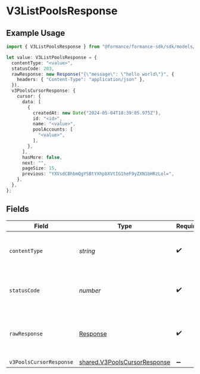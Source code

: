 # V3ListPoolsResponse

## Example Usage

```typescript
import { V3ListPoolsResponse } from "@formance/formance-sdk/sdk/models/operations";

let value: V3ListPoolsResponse = {
  contentType: "<value>",
  statusCode: 203,
  rawResponse: new Response("{\"message\": \"hello world\"}", {
    headers: { "Content-Type": "application/json" },
  }),
  v3PoolsCursorResponse: {
    cursor: {
      data: [
        {
          createdAt: new Date("2024-05-04T18:39:05.975Z"),
          id: "<id>",
          name: "<value>",
          poolAccounts: [
            "<value>",
          ],
        },
      ],
      hasMore: false,
      next: "",
      pageSize: 15,
      previous: "YXVsdCBhbmQgYSBtYXhpbXVtIG1heF9yZXN1bHRzLol=",
    },
  },
};
```

## Fields

| Field                                                                               | Type                                                                                | Required                                                                            | Description                                                                         |
| ----------------------------------------------------------------------------------- | ----------------------------------------------------------------------------------- | ----------------------------------------------------------------------------------- | ----------------------------------------------------------------------------------- |
| `contentType`                                                                       | *string*                                                                            | :heavy_check_mark:                                                                  | HTTP response content type for this operation                                       |
| `statusCode`                                                                        | *number*                                                                            | :heavy_check_mark:                                                                  | HTTP response status code for this operation                                        |
| `rawResponse`                                                                       | [Response](https://developer.mozilla.org/en-US/docs/Web/API/Response)               | :heavy_check_mark:                                                                  | Raw HTTP response; suitable for custom response parsing                             |
| `v3PoolsCursorResponse`                                                             | [shared.V3PoolsCursorResponse](../../../sdk/models/shared/v3poolscursorresponse.md) | :heavy_minus_sign:                                                                  | OK                                                                                  |
